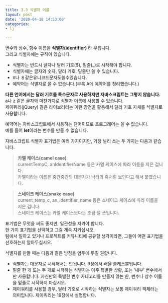 ```yaml
---
title: 3.3 식별자 이름
layout: post
date: '2020-04-18 14:53:00'
categories:
- lj

---
```


변수와 상수, 함수 이름을 **식별자(identifier)** 라 부릅니다.  
그리고 식별자에는 규칙이 있습니다.

* 식별자는 반드시 글자나 달러 기호($), 밑줄(_)로 시작해야 합니다.
* 식별자에는 글자와 숫자, 달러 기호, 밑줄만 쓸 수 있습니다.
* π나 〥같은유니코드문자도쓸수있습니다.
* 예약어는 식별자로 쓸 수 없습니다.(부록 A에 예약어를 정리했습니다.)

**다른 언어에서는 달러 기호를 특수문자로 사용하지만 자바스크립트는 그렇지 않습니다.**  
a나 z 같은 글자와 마찬가지로 식별자 이름에 사용할 수 있습니다.  
제이쿼리(jQuery) 같은 라이브러리는 이런 장점을 활용해서 달러 기호 자체를 식별자로 사용합니다.

예약어는 자바스크립트에서 사용하는 단어이므로 프로그래머는 쓸 수 없습니다.  
예를 들어 **let**이라는 변수를 만들 수 없습니다.

자바스크립트 식별자 표기법은 여러 가지이지만, 가장 널리 쓰는 두 가지는 다음과 같습니다.

> **카멜 케이스(camel case)**  
> currentTempC, anIdentifierName 등은 카멜 케이스에 따라 이름을 지은 겁니다.  
> 카멜이라는 이름은 중간중간의 대문자가 낙타의 혹처럼 보인다고 해서 붙였습니다.


> **스네이크 케이스(snake case)**  
> current_temp_c, an_identifier_name 등은 스네이크 케이스에 따라 이름을 지은 겁니다.  
> 스네이크 케이스는 카멜 케이스보다는 조금 덜 쓰입니다.

표기법은 무엇을 써도 좋지만, 일관성을 지켜야 합니다.  
한 가지 표기법을 선택하고 그걸 계속 지키십시오.  
팀에서 일하고 있거나 프로젝트를 커뮤니티에 공유할 생각이라면, 그들이 어떤 표기법을 선호하는지 알아두십시오.

식별자를 만들 때는 다음과 같은 방침을 염두에 두길 권합니다.

* 식별자는 대문자로 시작해서는 안됩니다. 9장에서 배울 클래스뿐입니다.
* 밑줄 한 개 또는 두 개로 시작하는 식별자는 아주 특별한 상황, 또는 '내부' 변수에서만 사용합니다. 자신만의 특별한 변수 카테고리를 만들지 않는 한, 변수나 상수 이름을 밑줄로 시작하지 마십시오.
* 제이쿼리를 사용할 경우, 달러 기호로 시작하는 식별자는 보통 제이쿼리 객체라는 의미입니다. 제이쿼리는 19장에서 설명합니다.